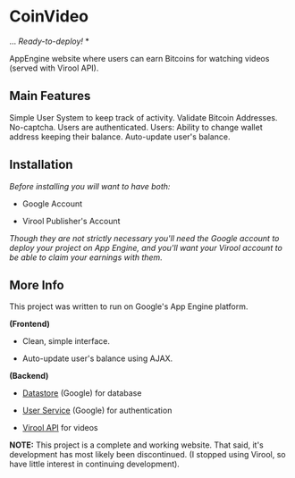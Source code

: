 CoinVideo
=========

... *Ready-to-deploy!* *


AppEngine website where users can earn Bitcoins for watching videos (served with Virool API).

Main Features
-------------
Simple User System to keep track of activity.
Validate Bitcoin Addresses.
No-captcha. Users are authenticated.
Users: Ability to change wallet address keeping their balance.
Auto-update user's balance.

Installation
------------
*Before installing you will want to have both:*

* Google Account

* Virool Publisher's Account

*Though they are not strictly necessary you'll need the Google account to deploy your project on App Engine, and you'll want your Virool account to be able to claim your earnings with them.*


More Info
---------

This project was written to run on Google's App Engine platform.

**(Frontend)**

* Clean, simple interface.


* Auto-update user's balance using AJAX.

**(Backend)**

* [Datastore](http://google.com) (Google) for database

* [User Service](http://google.com) (Google) for authentication

* [Virool API](http://virool.com) for videos


**NOTE:** This project is a complete and working website. That said, it's development has most likely
been discontinued. (I stopped using Virool, so have little interest in continuing development).

